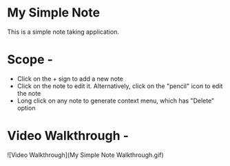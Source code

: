 My Simple Note
================
This is a simple note taking application.

Scope - 
======
   * Click on the + sign to add a new note
   * Click on the note to edit it. Alternatively, click on the "pencil" icon to edit the note
   * Long click on any note to generate context menu, which has "Delete" option

Video Walkthrough - 
=================
![Video Walkthrough](My Simple Note Walkthrough.gif)
